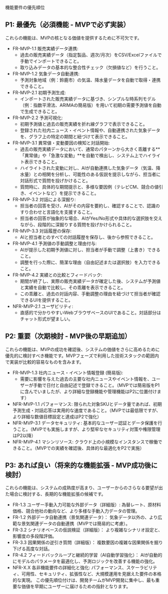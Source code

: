 機能要件の優先順位

## P1: 最優先（必須機能 - MVPで必ず実装）
これらの機能は、MVPの核となる価値を提供するために不可欠です。
 * FR-MVP-1.1 販売実績データ連携:
   * 過去の販売実績データ（指定製品、週次/月次）をCSV/Excelファイルで手動でインポートできること。
   * 取り込みデータの基本的な整合性チェック（欠損値など）を行うこと。
 * FR-MVP-1.2 気象データ自動連携:
   * 予測対象地域（例：鈴鹿市）の気温、降水量データを自動で取得・連携できること。
 * FR-MVP-2.1 初期予測生成:
   * インポートされた販売実績データに基づき、シンプルな時系列モデル（例：指数平滑法、ARIMAの簡易版）を用いて初期の需要予測値を自動で生成できること。
 * FR-MVP-2.2 予測可視化:
   * 初期予測値と過去の販売実績を折れ線グラフで表示できること。
   * 登録された社内ニュース・イベント情報や、自動連携された気象データを、グラフ上の特定の期間と紐づけて表示できること。
 * FR-MVP-3.1 異常値・変動要因の検知と対話開始:
   * 過去の販売実績データにおいて、通常のパターンから大きく乖離する**「異常値」や「急激な変動」**を自動で検出し、システム上でハイライト表示できること。
   * ハイライトされた変動に対し、AIが自動連携した気象データ（気温、降水量）との相関を分析し、可能性のある仮説を提示しながら、担当者に対話形式で質問を投げかけること。
   * 質問時に、具体的な期間提示と、多様な要因例（テレビCM、競合の値引き、イベントなど）を提示できること。
 * FR-MVP-3.2 対話による深掘り:
   * 担当者の回答を受け、AIがその内容を要約し、確認することで、認識のすり合わせと言語化を支援すること。
   * 担当者の回答が抽象的な場合、AIがYes/No形式や具体的な選択肢を交えながら、段階的に深掘りする質問を投げかけられること。
 * FR-MVP-3.3 対話履歴の保存:
   * AIと担当者とのすべての対話履歴を保存し、後から参照できること。
 * FR-MVP-4.1 予測値の手動調整と理由付与:
   * AIが提示した初期予測値に対し、担当者が手動で調整（上書き）できること。
   * 調整を行った際に、簡潔な理由（自由記述または選択肢）を入力できること。
 * FR-MVP-4.2 実績との比較とフィードバック:
   * 期間が終了し、実際の販売実績データが確定した後、システムが予測値と実績を自動で比較し、その乖離を表示できること。
   * この乖離と、過去の対話内容、手動調整の理由を紐づけて担当者が確認できるUIを提供すること。
 * NFR-MVP-2.1 ユーザビリティ:
   * 直感的で分かりやすいWebブラウザベースのUIであること。対話部分はチャット形式が望ましい。
## P2: 重要（次期検討 - MVP後の早期追加）
これらの機能は、MVPの成功を確認後、システムの価値をさらに高めるために優先的に検討すべき機能です。MVPフェーズで利用した技術スタックの範囲内で実装が比較的容易なものを含みます。
 * FR-MVP-1.3 社内ニュース・イベント情報登録 (簡易版):
   * 需要に影響を与えた過去の主要な社内ニュースやイベント情報を、ユーザーが手動で日付と自由記述で登録できること。（MVPでは簡易版をP1に含んでいましたが、より詳細な登録機能や管理機能はP2に位置付けます）
 * NFR-MVP-1.1 パフォーマンス: 限られた対象SKUとデータ量であれば、初期予測生成・対話応答は実用的な速度であること。（MVPでは最低限ですが、より詳細な数値目標設定と達成はP2で強化）
 * NFR-MVP-3.1 データセキュリティ: 基本的なユーザー認証とデータ保護を行うこと。（MVPでも実施しますが、より堅牢なセキュリティ対策や権限管理はP2以降）
 * NFR-MVP-4.1 マシンリソース: クラウド上の小規模なインスタンスで稼働できること。（MVPでの実績を確認後、具体的な最適化をP2で実施）
## P3: あれば良い（将来的な機能拡張 - MVP成功後に検討）
これらの機能は、システムの成熟度が高まり、ユーザーからのさらなる要望が出た場合に検討する、長期的な機能拡張の候補です。
 * FR-1.3 ユーザー手動入力可能な外部データ（詳細版）: 為替レート、原材料価格、競合他社の動向など、より多様な手動入力データの管理。
 * FR-1.2 外部データ自動連携（景気関連データ）： 気象データ以外の、より広範な景気関連データの自動連携（MVPでは簡易的に考慮）。
 * FR-3.2 シナリオベースの仮説検証（詳細版）： より複雑なシナリオ設定と、影響度の多段階評価。
 * FR-3.3 因果関係の逆引き質問（詳細版）： 複数要因の複雑な因果関係を掘り下げる高度な対話。
 * FR-4.2 フィードバックループと継続的学習（AI自動学習強化）： AIが自動的にモデルのパラメータを最適化し、予測ロジックを改善する機能の強化。
 * NFR-X.X 各非機能要件の詳細化と強化: パフォーマンス、スケーラビリティ、可用性、セキュリティ、拡張性など、大規模運用を見据えた要件の本格的な実現。
この優先順位付けは、開発チームがMVP開発に集中し、最も重要な価値を早期にユーザーに届けるための指針となります。
